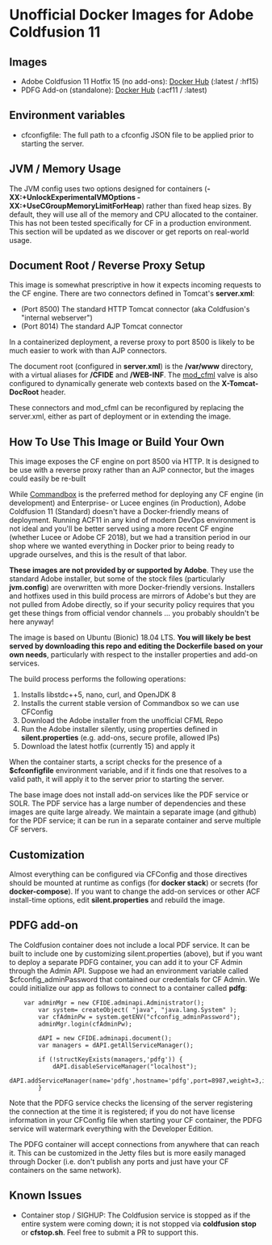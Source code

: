 # Unofficial Docker Images for Adobe Coldfusion 11

## Images

* Adobe Coldfusion 11 Hotfix 15 (no add-ons): [Docker Hub](https://hub.docker.com/r/inleague/coldfusion11) (:latest / :hf15)
* PDFG Add-on (standalone): [Docker Hub](https://hub.docker.com/r/inleague/coldfusion_pdfg) (:acf11 / :latest)

## Environment variables

* cfconfigfile: The full path to a cfconfig JSON file to be applied prior to starting the server.

## JVM / Memory Usage

The JVM config uses two options designed for containers (**-XX:+UnlockExperimentalVMOptions -XX:+UseCGroupMemoryLimitForHeap**) rather than fixed heap sizes. By default, they will use all of the memory and CPU allocated to the container. This has not been tested specifically for CF in a production environment. This section will be updated as we discover or get reports on real-world usage.

## Document Root / Reverse Proxy Setup

This image is somewhat prescriptive in how it expects incoming requests to the CF engine. There are two connectors defined in Tomcat's **server.xml**:

* (Port 8500) The standard HTTP Tomcat connector (aka Coldfusion's "internal webserver")
* (Port 8014) The standard AJP Tomcat connector

In a containerized deployment, a reverse proxy to port 8500 is likely to be much easier to work with than AJP connectors.

The document root (configured in **server.xml**) is the **/var/www** directory, with a virtual aliases for **/CFIDE** and **/WEB-INF**.  The [mod_cfml](https://viviotech.github.io/mod_cfml/index.html) valve is also configured to dynamically generate web contexts based on the **X-Tomcat-DocRoot** header. 

These connectors and mod_cfml can be reconfigured by replacing the server.xml, either as part of deployment or in extending the image.

## How To Use This Image or Build Your Own

This image exposes the CF engine on port 8500 via HTTP. It is designed to be use with a reverse proxy rather than an AJP connector, but the images could easily be re-built 

While [Commandbox](https://hub.docker.com/r/ortussolutions/commandbox/) is the preferred method for deploying any CF engine (in development) and Enterprise- or Lucee engines (in Production), Adobe Coldfusion 11 (Standard) doesn't have a Docker-friendly means of deployment. Running ACF11 in any kind of modern DevOps environment is not ideal and you'll be better served using a more recent CF engine (whether Lucee or Adobe CF 2018), but we had a transition period in our shop where we wanted everything in Docker prior to being ready to upgrade ourselves, and this is the result of that labor. 

**These images are not provided by or supported by Adobe**. They use the standard Adobe installer, but some of the stock files (particularly **jvm.config**) are overwritten with more Docker-friendly versions. Installers and hotfixes used in this build process are mirrors of Adobe's but they are not pulled from Adobe directly, so if your security policy requires that you get these things from official vendor channels ... you probably shouldn't be here anyway!

The image is based on Ubuntu (Bionic) 18.04 LTS. **You will likely be best served by downloading this repo and editing the Dockerfile based on your own needs**, particularly with respect to the installer properties and add-on services. 

The build process performs the following operations:

1) Installs libstdc++5, nano, curl, and OpenJDK 8
2) Installs the current stable version of Commandbox so we can use CFConfig
3) Download the Adobe installer from the unofficial CFML Repo
4) Run the Adobe installer silently, using properties defined in **silent.properties** (e.g. add-ons, secure profile, allowed IPs)
5) Download the latest hotfix (currently 15) and apply it

When the container starts, a script checks for the presence of a **$cfconfigfile** environment variable, and if it finds one that resolves to a valid path, it will apply it to the server prior to starting the server. 

The base image does not install add-on services like the PDF service or SOLR. The PDF service has a large number of dependencies and these images are quite large already. We maintain a separate image (and github) for the PDF service; it can be run in a separate container and serve multiple CF servers.

## Customization 

Almost everything can be configured via CFConfig and those directives should be mounted at runtime as configs (for **docker stack**) or secrets (for **docker-compose**). If you want to change the add-on services or other ACF install-time options, edit **silent.properties** and rebuild the image. 

## PDFG add-on

The Coldfusion container does not include a local PDF service. It can be built to include one by customizing silent.properties (above), but if you want to deploy a separate PDFG container, you can add it to your CF Admin through the Admin API. Suppose we had an environment variable called $cfconfig_adminPassword that contained our credentials for CF Admin. We could initialize our app as follows to connect to a container called **pdfg**:

```
	var adminMgr = new CFIDE.adminapi.Administrator();
		var system= createObject( "java", "java.lang.System" );
		var cfAdminPw = system.getENV("cfconfig_adminPassword");
		adminMgr.login(cfAdminPw);
		
		dAPI = new CFIDE.adminapi.document();
		var managers = dAPI.getAllServiceManager();

		if (!structKeyExists(managers,'pdfg')) {
			dAPI.disableServiceManager("localhost");
			dAPI.addServiceManager(name='pdfg',hostname='pdfg',port=8987,weight=3,ishttps=false);
		}
```
Note that the PDFG service checks the licensing of the server registering the connection at the time it is registered; if you do not have license information in your CFConfig file when starting your CF container, the PDFG service will watermark everything with the Developer Edition.

The PDFG container will accept connections from anywhere that can reach it. This can be customized in the Jetty files but is more easily managed through Docker (i.e. don't publish any ports and just have your CF containers on the same network).

## Known Issues

* Container stop / SIGHUP: The Coldfusion service is stopped as if the entire system were coming down; it is not stopped via **coldfusion stop** or **cfstop.sh**. Feel free to submit a PR to support this.
